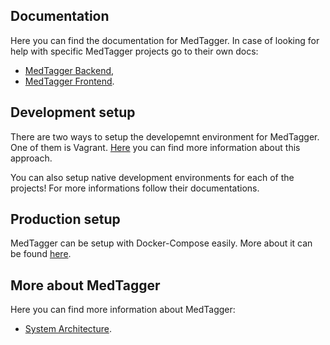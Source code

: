 Documentation
-------------

Here you can find the documentation for MedTagger. In case of looking for help
 with specific MedTagger projects go to their own docs:

 - [MedTagger Backend](/backend),
 - [MedTagger Frontend](/frontend).

## Development setup

There are two ways to setup the developemnt environment for MedTagger. One of them is
 Vagrant. [Here](/docs/development_setup_vagrant.md) you can find more information about
 this approach.

You can also setup native development environments for each of the projects! For more
 informations follow their documentations.

## Production setup

MedTagger can be setup with Docker-Compose easily. More about it can be found
 [here](/docs/setup_via_docker_compose.md).

## More about MedTagger

Here you can find more information about MedTagger:

 - [System Architecture](/docs/architecture.md).

